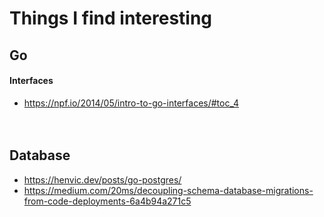 # Things I find interesting

## Go
#### Interfaces
 - https://npf.io/2014/05/intro-to-go-interfaces/#toc_4  
<br /><br />
  
## Database
 - https://henvic.dev/posts/go-postgres/  
 - https://medium.com/20ms/decoupling-schema-database-migrations-from-code-deployments-6a4b94a271c5  
